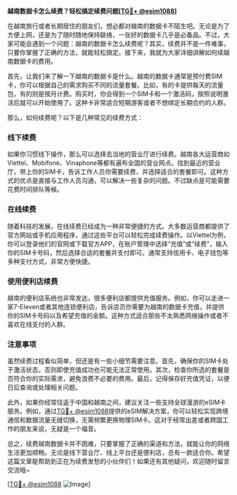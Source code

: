 **越南数据卡怎么续费？轻松搞定续费问题[[TG💪+ @esim1088](https://t.me/s/esim1088)]**

在越南旅行或者长期居住的朋友们，想必都对越南的数据卡不陌生吧。无论是为了方便上网，还是为了随时随地保持联络，一张好的数据卡几乎是必备品。不过，大家可能会遇到一个问题：越南的数据卡怎么续费呢？其实，续费并不是一件难事，只要你掌握了正确的方法，就能轻松搞定。接下来，我就为大家详细讲解如何续越南数据卡的费用。

首先，让我们来了解一下越南的数据卡是什么。越南的数据卡通常是预付费SIM卡，你可以根据自己的需求购买不同的流量套餐。比如，有的卡提供每天的流量包，有的则是按月计费。购买时，你会得到一个SIM卡和一个激活码，按照说明激活后就可以开始使用了。这种卡非常适合短期游客或者不想绑定长期合约的人群。

那么，如何续费呢？以下是几种常见的续费方式：

### 线下续费

如果你习惯线下操作，那么可以选择去当地的营业厅进行续费。越南各大运营商如Viettel、Mobifone、Vinaphone等都有遍布全国的营业网点。找到最近的营业厅，带上你的SIM卡，告诉工作人员你需要续费，并选择适合的套餐即可。这种方式的优点是直接与工作人员沟通，可以解决一些复杂的问题。不过缺点是可能需要花费时间排队等候。

### 在线续费

随着科技的发展，在线续费已经成为一种非常便捷的方式。大多数运营商都提供了官方网站或手机应用程序，通过这些平台可以轻松完成续费操作。以Viettel为例，你可以登录他们的官网或下载官方APP，在账户管理中选择“充值”或“续费”，输入你的SIM卡号码，然后选择合适的套餐并支付即可。通常支持信用卡、电子钱包等多种支付方式，非常方便快捷。

### 使用便利店续费

越南的便利店系统也非常发达，很多便利店都提供充值服务。例如，你可以走进一家7-Eleven或者其他连锁便利店，告诉店员你需要为越南的数据卡充值，并提供你的SIM卡号码以及希望充值的金额。这种方式适合那些不太熟悉网络操作或者不喜欢在线支付的人群。

### 注意事项

虽然续费过程看似简单，但还是有一些小细节需要注意。首先，确保你的SIM卡处于激活状态，否则即使充值成功也可能无法正常使用。其次，检查你所选的套餐是否符合你的实际需求，避免浪费不必要的费用。最后，记得保存好充值凭证，以便日后查询或处理相关问题。

此外，如果你经常往返于中国和越南之间，建议关注一些支持全球漫游的eSIM卡服务。例如，通过[TG💪+ @esim1088](https://t.me/s/esim1088)提供的eSIM解决方案，你可以轻松实现跨境通信和数据流量无缝切换，无需频繁更换物理SIM卡。这对于经常出差或者跨国工作的朋友来说，无疑是一个福音。

总之，续费越南数据卡并不困难，只要掌握了正确的渠道和方法，就能让你的网络生活更加顺畅。无论是线下营业厅、线上平台还是便利店，总有一款适合你。希望这篇文章能帮助到正在为续费发愁的小伙伴们！如果还有其他疑问，欢迎随时留言交流哦~

[[TG💪+ @esim1088](https://t.me/s/esim1088) ![Image](https://i.postimg.cc/4NQfJmqS/Snipaste-2025-05-13-00-14-12.png)]